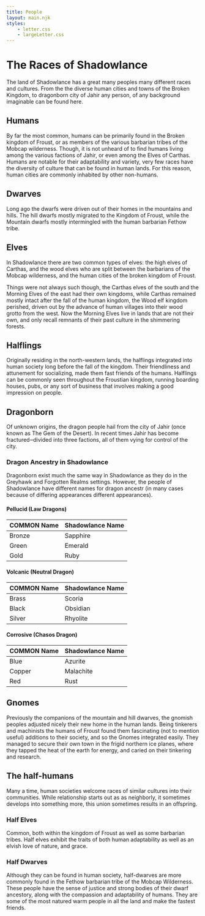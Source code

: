 ```yaml
---
title: People
layout: main.njk
styles:
    - letter.css
    - largeLetter.css
---
```

# The Races of Shadowlance

The land of Shadowlance has a great many peoples many different races and cultures. From the the diverse human cities and towns of the Broken Kingdom, to dragonborn city of Jahir any person, of any background imaginable can be found here.

## Humans

By far the most common, humans can be primarily found in the Broken kingdom of Froust, or as members of the various barbarian tribes of the Mobcap wilderness. Though, it is not unheard of to find humans living among the various factions of Jahir, or even among the Elves of Carthas. Humans are notable for their adaptability and variety, very few races have the diversity of culture that can be found in human lands. For this reason, human cities are commonly inhabited by other non-humans.

## Dwarves

Long ago the dwarfs were driven out of their homes in the mountains and hills. The hill dwarfs mostly migrated to the Kingdom of Froust, while the Mountain dwarfs mostly intermingled with the human barbarian Fethow tribe.


## Elves

In Shadowlance there are two common types of elves: the high elves of Carthas, and the wood elves who are split between the barbarians of the Mobcap wilderness, and the human cities of the broken kingdom of Froust.

Things were not always such though, the Carthas elves of the south and the Morning Elves of the east had their own kingdoms, while Carthas remained mostly intact after the fall of the human kingdom, the Wood elf kingdom perished, driven out by the advance of human villages into their wood grotto from the west. Now the Morning Elves live in lands that are not their own, and only recall remnants of their past culture in the shimmering forests.

## Halflings

Originally residing in the north-western lands, the halflings integrated into human society long before the fall of the kingdom. Their friendliness and attunement for socializing, made them fast friends of the humans. Halflings can be commonly seen throughout the Froustian kingdom, running boarding houses, pubs, or any sort of business that involves making a good impression on people.

## Dragonborn

Of unknown origins, the dragon people hail from the city of Jahir (once known as The Gem of the Desert). In recent times Jahir has become fractured‒divided into three factions, all of them vying for control of the city.

### Dragon Ancestry in Shadowlance
Dragonborn exist much the same way in Shadowlance as they do in the Greyhawk and Forgotten Realms settings. However, the people of Shadowlance have different names for dragon ancestr (in many cases because of differing appearances different appearances).

#### Pellucid (Law Dragons)
 | COMMON Name | Shadowlance Name |
 | :---------- | :--------------- |
 | Bronze      | Sapphire         |
 | Green       | Emerald          |
 | Gold        | Ruby             |
 #### Volcanic (Neutral Dragon)
 | COMMON Name | Shadowlance Name |
 | :---------- | :--------------- |
 | Brass       | Scoria           |
 | Black       | Obsidian         |
 | Silver      | Rhyolite         |
 #### Corrosive (Chasos Dragon)
 | COMMON Name | Shadowlance Name |
 | :---------- | :--------------- |
 | Blue        | Azurite          |
 | Copper      | Malachite        |
 | Red         | Rust             |

 ## Gnomes

Previously the companions of the mountain and hill dwarves, the gnomish peoples adjusted nicely their new home in the human lands. Being tinkerers and machinists the humans of Froust found them fascinating (not to mention useful) additions to their society, and so the Gnomes integrated easily. They managed to secure their own town in the frigid northern ice planes, where they tapped the heat of the earth for energy, and caried on their tinkering and research. 

## The half-humans

Many a time, human societies welcome races of similar cultures into their communities. While relationship starts out as as neighborly, it sometimes develops into something more, this union sometimes results in an offspring.

### Half Elves

Common, both within the kingdom of Froust as well as some barbarian tribes. Half elves exhibit the traits of both human adaptability as well as an elvish love of nature, and grace.

### Half Dwarves

Although they can be found in human society, half-dwarves are more commonly found in the Fethow barbarian tribe of the Mobcap Wilderness. These people have the sense of justice and strong bodies of their dwarf ancestory, along with the compassion and adaptability of humans. They are some of the most natured warm people in all the land and make the fastest friends.